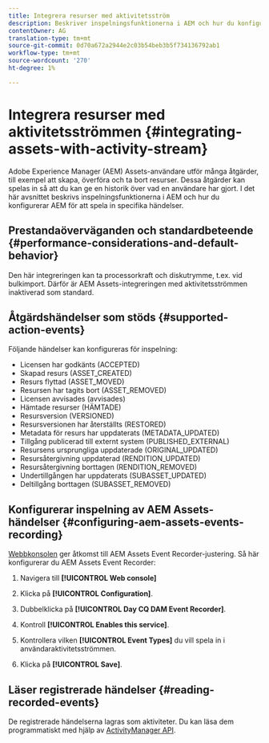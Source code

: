 ```yaml
---
title: Integrera resurser med aktivitetsström
description: Beskriver inspelningsfunktionerna i AEM och hur du konfigurerar AEM för att spela in specifika händelser.
contentOwner: AG
translation-type: tm+mt
source-git-commit: 0d70a672a2944e2c03b54beb3b5f734136792ab1
workflow-type: tm+mt
source-wordcount: '270'
ht-degree: 1%

---
```



# Integrera resurser med aktivitetsströmmen {#integrating-assets-with-activity-stream}

Adobe Experience Manager (AEM) Assets-användare utför många åtgärder, till exempel att skapa, överföra och ta bort resurser. Dessa åtgärder kan spelas in så att du kan ge en historik över vad en användare har gjort. I det här avsnittet beskrivs inspelningsfunktionerna i AEM och hur du konfigurerar AEM för att spela in specifika händelser.

## Prestandaöverväganden och standardbeteende {#performance-considerations-and-default-behavior}

Den här integreringen kan ta processorkraft och diskutrymme, t.ex. vid bulkimport. Därför är AEM Assets-integreringen med aktivitetsströmmen inaktiverad som standard.

## Åtgärdshändelser som stöds {#supported-action-events}

Följande händelser kan konfigureras för inspelning:

* Licensen har godkänts (ACCEPTED)
* Skapad resurs (ASSET_CREATED)
* Resurs flyttad (ASSET_MOVED)
* Resursen har tagits bort (ASSET_REMOVED)
* Licensen avvisades (avvisades)
* Hämtade resurser (HÄMTADE)
* Resursversion (VERSIONED)
* Resursversionen har återställts (RESTORED)
* Metadata för resurs har uppdaterats (METADATA_UPDATED)
* Tillgång publicerad till externt system (PUBLISHED_EXTERNAL)
* Resursens ursprungliga uppdaterade (ORIGINAL_UPDATED)
* Resursåtergivning uppdaterad (RENDITION_UPDATED)
* Resursåtergivning borttagen (RENDITION_REMOVED)
* Undertillgången har uppdaterats (SUBASSET_UPDATED)
* Deltillgång borttagen (SUBASSET_REMOVED)

## Konfigurerar inspelning av AEM Assets-händelser {#configuring-aem-assets-events-recording}

[Webbkonsolen](/help/sites-deploying/configuring-osgi.md) ger åtkomst till AEM Assets Event Recorder-justering. Så här konfigurerar du AEM Assets Event Recorder:

1. Navigera till **[!UICONTROL Web console]**

1. Klicka på **[!UICONTROL Configuration]**.

1. Dubbelklicka på **[!UICONTROL Day CQ DAM Event Recorder]**.

1. Kontroll **[!UICONTROL Enables this service]**.

1. Kontrollera vilken **[!UICONTROL Event Types]** du vill spela in i användaraktivitetsströmmen.

1. Klicka på **[!UICONTROL Save]**.

## Läser registrerade händelser {#reading-recorded-events}

De registrerade händelserna lagras som aktiviteter. Du kan läsa dem programmatiskt med hjälp av [ActivityManager API](https://helpx.adobe.com/experience-manager/6-4/sites/developing/using/reference-materials/javadoc/com/adobe/granite/activitystreams/ActivityManager.html).

